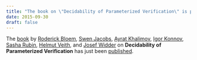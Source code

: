 ```yaml
---
title: "The book on \"Decidability of Parameterized Verification\" is published"
date: 2015-09-30
draft: false
---
```

<p>The <a href="http://www.morganclaypool.com/doi/10.2200/S00658ED1V01Y201508DCT013">book</a> by <a href="https://www.iaik.tugraz.at/content/about_iaik/people/bloem_roderick/">Roderick Bloem</a>, <a href="http://swenjacobs.com/">Swen Jacobs</a>, <a href="https://www.iaik.tugraz.at/content/about_iaik/people/khalimov_ayrat/">Ayrat Khalimov</a>, <a href="/people/konnov/">Igor Konnov</a>, <a href="/people/rubin/">Sasha Rubin</a>, <a href="/people/veith/">Helmut Veith</a>, and <a href="/people/widder/">Josef Widder</a> on <strong>Decidability of Parameterized Verification</strong> has just been <a href="http://www.morganclaypool.com/doi/10.2200/S00658ED1V01Y201508DCT013">published</a>.</p>
